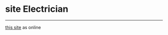 # site Electrician
 ___
 
 [this site](https://poriansh.github.io/Site-template-Electrician/) as online
